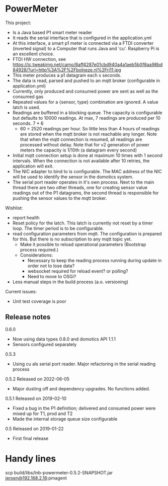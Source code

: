 # PowerMeter

This project:

* Is a Java based P1 smart meter reader
* It reads the serial interface that is configured in the application.yml
* At this interface, a smart p1 meter is connected via a FTDI converter (inverted signal) to a Computer that runs Java and 'cu'. Raspberry Pi is an excellent choice.
* FTDI HW connection, see https://ic.tweakimg.net/camo/8aff4287e01cbd940a4a1aeb5b0f8aa98bd84928/?url=http%3A%2F%2Fbolneze.nl%2Frj11.jpg
* This meter produces a p1 datagram each x seconds.
* The data is read, parsed and pushed to an mqtt broker (configurable in application.yml)
* Currently, only produced and consumed power are sent as well as the consumed gas
* Repeated values for a {sensor, type} combination are ignored. A value latch is used. 
* Readings are buffered in a blocking queue. The capacity is configurable but defaults to 10000 readings. At max, 7 readings are produced per 10 seconds. 7 * 6
  * 60 = 2520 readings per hour. So little less than 4 hours of readings are stored when the mqtt broker is not reachable any longer. Note that when the mqtt
  connection is resumed, all readings are processed without delay. Note that for v2 generation of power meters the capacity is 1/10th (a datagram every second)
* Initial mqtt connection setup is done at maximum 10 times with 1 second intervals. When the connection is not available after 10 retries, the application will exit.
* The NIC adapter to bind to is configurable. The MAC address of the NIC will be used to identify the sensor in the domotics system.
* The serial port reader operates in it's own process. Next to the main thread there are two other threads, one for creating sensor value readings out of the P1 datagrams, the second thread is responsible for pushing the sensor values to the mqtt broker. 

Wishlist:

* report health
* Reset policy for the latch. This latch is currently not reset by a timer loop. The timer period is
to be configurable.
* read configuration parameters from mqtt. The configuration is prepared for this. But there is no subscription to any mqtt topic yet.
  * Make it possible to reload operational parameters (Bootstrap process required.)
  * Considerations:
    * Necessary to keep the reading process running during update in order not to lose data?
    * websocket required for reload event? or polling?
    * Need to move to OSGi? 
* Less manual steps in the build process (a.o. versioning)

Current issues:

* Unit test coverage is poor

## Release notes
0.6.0
* Now using data types 0.8.0 and domotics API 1.1.1
* Sensors configured separately

0.5.3
* Using cu als serial port reader. Major refactoring in the serial reading process

0.5.2 Released on 2022-06-05
* Major dusting off and dependency upgrades. No functions added.

0.5.1 Released on 2019-02-10

* Fixed a bug in the P1 definition; delivered and consumed power were mixed up for T1, prod and T2
* Made the internal storage queue size configurable

0.5 Released on 2019-01-22

* First final release

# Handy lines
scp build/libs/lnb-powermeter-0.5.2-SNAPSHOT.jar jeroen@192.168.2.16:pmagent

